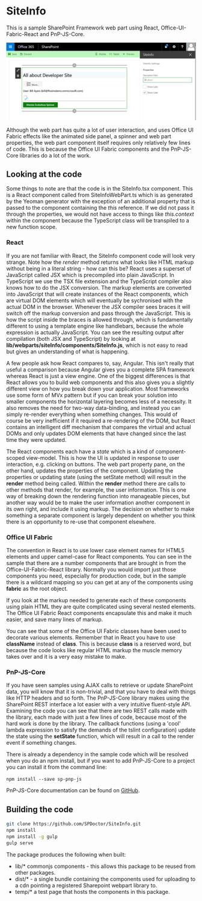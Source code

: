 # SiteInfo

This is a sample SharePoint Framework web part using React, Office-UI-Fabric-React and PnP-JS-Core.

![SiteInfo Client-side Web Part](SiteInfo.png)

Although the web part has quite a lot of user interaction, and uses Office UI Fabric
effects like the animated side panel, a spinner and web part properties, the web part
component itself requires only relatively few lines of code. This is because the Office UI Fabric
components and the PnP-JS-Core libraries do a lot of the work.

## Looking at the code

Some things to note are that the code is in the SiteInfo.tsx component.
This is a React component called from SiteInfoWebPart.ts which is as generated
by the Yeoman generator with the exception of an additional property that is
passed to the component containing the *this* reference. If we did not pass
it through the properties, we would not have access to things like
*this.context* within the component because the TypeScript class will
be transpiled to a new function scope.

### React

If you are not familiar with React, the SiteInfo component code will look very strange.
Note how the *render* method returns what looks like HTML markup without being in a
literal string - how can this be? React uses a superset of JavaScript called JSX which
is precompiled into plain JavaScript. In TypeScript we use the TSX file extension
and the TypeScript compiler also knows how to do the JSX conversion.
The markup elements are converted into JavaScript that will create instances of
the React components, which are virtual DOM elements which will eventually be sychronised
with the actual DOM in the browser. Whenever the JSX compiler sees braces it will switch
off the markup conversion and pass through the JavaScript. This is how the script inside
the braces is allowed through, which is fundamentally different to using a template
engine like handlebars, because the whole expression is actually JavaScript.
You can see the resulting output after compilation (both JSX and TypeScript) by looking at
**lib/webparts/siteInfo/components/SiteInfo.js**, which is not easy to read
but gives an understanding of what is happening.

A few people ask how React compares to, say, Angular. This isn't really that useful a
comparison because Angular gives you a complete SPA framework whereas React is just a
view engine. One of the biggest differences is that React allows you to build web
components and this also gives you a slightly different view on how you break down
your application. Most frameworks use some form of MVx pattern but if you can break
your solution into smaller components the horizontal layering becomes less of a
necessity. It also removes the need for two-way data-binding, and instead you
can simply re-render everything when something changes. This would of course
be very inefficient if it required a re-rendering of the DOM, but React contains
an intelligent diff mechanism that compares the virtual and actual DOMs and only
updates DOM elements that have changed since the last time they were updated.

The React components each have a *state* which is a kind of component-scoped view-model.
This is how the UI is updated in response to user interaction, e.g. clicking on buttons.
The web part property pane, on the other hand, updates the properties of the component.
Updating the properties or updating state (using the setState method) will result in
the **render** method being called. Within the **render** method there are calls to
other methods that render, for example, the user information. This is one way of
breaking down the rendering function into manageable pieces, but another way
would be to make the user information another component in its own right, and include
it using markup. The decision on whether to make something a separate component
is largely dependent on whether you think there is an opportunity to re-use that
component elsewhere.

### Office UI Fabric

The convention in React is to use lower case element names for HTML5 elements and
upper camel-case for React components. You can see in the sample that there are a number
components that are brought in from the Office-UI-Fabric-React library.
Normally you would import just those components you need, especially for production code,
but in the sample there
is a wildcard mapping so you can get at any of the components using **fabric** as
the root object.

If you look at the markup needed to generate each of these components using plain
HTML they are quite complicated using several nested elements. The Office UI Fabric React
components encapsulate this and make it much easier, and save many lines of markup.

You can see that some of the Office UI Fabric classes have been used to decorate
various elements. Remember that in React you have to use **className** instead of **class**.
This is because **class** is a reserved word, but because the code looks like regular
HTML markup the muscle memory takes over and it is a very easy mistake to make.

### PnP-JS-Core

If you have seen samples using AJAX calls to retrieve or update SharePoint data, you
will know that it is non-trivial, and that you have to deal with things like HTTP
headers and so forth. The PnP-JS-Core library makes using the SharePoint REST
interface a lot easier with a very intuitive fluent-style API.
Examining the code you can see that there are two REST calls made with the library, each
made with just a few lines of code, because most of the hard work is done by the library.
The callback functions (using a 'cool' lambda expression to satisfy the demands of the
tslint configuration) update the state using the **setState** function, which will result
in a call to the render event if something changes.

There is already a dependency in the sample code which will be
resolved when you do an npm install, but if you want to add PnP-JS-Core to
a project you can install it from the command line:

```npm install --save sp-pnp-js```

PnP-JS-Core documentation can be found on [GitHub](http://github.com/OfficeDev/Pnp-JS-Core).

## Building the code

```bash
git clone https://github.com/SPDoctor/SiteInfo.git
npm install
npm install -g gulp
gulp serve
```

The package produces the following when built:

* lib/* commonjs components - this allows this package to be reused from other packages.
* dist/* - a single bundle containing the components used for uploading to a cdn pointing a registered Sharepoint webpart library to.
* temp/* a test page that hosts the components in this package.